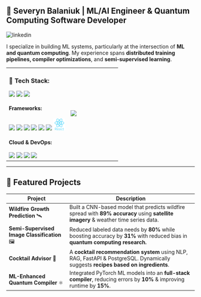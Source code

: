 ## 🚀 Severyn Balaniuk | ML/AI Engineer & Quantum Computing Software Developer
<a href='https://www.linkedin.com/in/SBalaniuk/'><img align='left' alt="linkedin" src="https://raw.githubusercontent.com/rahul-jha98/rahul-jha98/561d474902b59c7429ec22bb73e225696c27b202/assets/linkedin.svg" height='18px'/></a>
<br>

I specialize in building ML systems, particularly at the intersection of **ML and quantum computing**. My experience spans **distributed training pipelines, compiler optimizations**, and **semi-supervised learning**.

<table>
<tr>
<td width="55%">
  
### 🔨 Tech Stack: 
<p align="left">
<img src="https://raw.githubusercontent.com/rahul-jha98/github_readme_icons/main/language_and_tools/square/python/python.svg" height="32px">
<img src="https://upload.wikimedia.org/wikipedia/commons/3/35/Tux.svg" height="32px">
<img src="https://upload.wikimedia.org/wikipedia/commons/2/29/Postgresql_elephant.svg" height="32px">


#### Frameworks:
<img src="https://raw.githubusercontent.com/rahul-jha98/github_readme_icons/main/language_and_tools/square/pytorch/pytorch.svg" height="32px">
<img src="https://raw.githubusercontent.com/rahul-jha98/github_readme_icons/main/language_and_tools/square/tensorflow/tensorflow.svg" height="32px">
<img src="https://upload.wikimedia.org/wikipedia/commons/a/ae/Keras_logo.svg" height="32px">
<img src="https://upload.wikimedia.org/wikipedia/commons/0/05/Scikit_learn_logo_small.svg" height="32px">
<img src="https://upload.wikimedia.org/wikipedia/commons/e/ed/Pandas_logo.svg" height="32px">
<img src="https://upload.wikimedia.org/wikipedia/commons/3/31/NumPy_logo_2020.svg" height="32px">
<img src="https://raw.githubusercontent.com/devicons/devicon/master/icons/react/react-original-wordmark.svg" height="32px">



#### Cloud & DevOps:
<img src="https://raw.githubusercontent.com/rahul-jha98/github_readme_icons/main/language_and_tools/square/git-scm/git-scm.svg" height="32px">
<img src="https://raw.githubusercontent.com/rahul-jha98/github_readme_icons/main/language_and_tools/square/docker/docker.svg" height="32px">
<img src="https://upload.wikimedia.org/wikipedia/commons/9/93/Amazon_Web_Services_Logo.svg" height="32px">
<img src="https://upload.wikimedia.org/wikipedia/commons/a/a8/Microsoft_Azure_Logo.svg" height="32px">


  
</td>
<td width="45%">
<img src="https://raw.githubusercontent.com/rahul-jha98/rahul-jha98/main/techstack.gif" width="90%">
</td>
</tr>
</table>

---

## 📌 Featured Projects

| Project | Description |
|---------|------------|
| **Wildfire Growth Prediction** 🛰️ | Built a CNN-based model that predicts wildfire spread with **89% accuracy** using **satellite imagery** & weather time series data. |
| **Semi-Supervised Image Classification** 🖼️ | Reduced labeled data needs by **80%** while boosting accuracy by **31%** with reduced bias in **quantum computing research.** |
| **Cocktail Advisor 🍹** | A **cocktail recommendation system** using NLP, RAG, FastAPI & PostgreSQL. Dynamically suggests **recipes based on ingredients**. |
| **ML-Enhanced Quantum Compiler** ⚛️ | Integrated PyTorch ML models into an **full-stack compiler**, reducing errors by **10%** & improving runtime by **15%**. |


